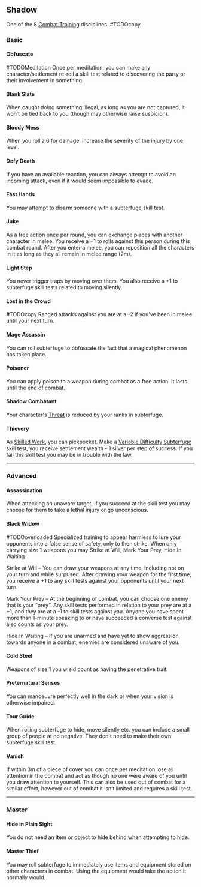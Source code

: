 ## Shadow
One of the 8 [Combat Training](Combat-Training) disciplines.
#TODOcopy 

### Basic

#### Obfuscate
#TODOMeditation 
Once per meditation, you can make any character/settlement re-roll a skill test related to discovering the party or their involvement in something.


#### Blank Slate
When caught doing something illegal, as long as you are not captured, it won’t be tied back to you (though may otherwise raise suspicion).

#### Bloody Mess
When you roll a 6 for damage, increase the severity of the injury by one level.

#### Defy Death
If you have an available reaction, you can always attempt to avoid an incoming attack, even if it would seem impossible to evade.

#### Fast Hands
You may attempt to disarm someone with a subterfuge skill test.

#### Juke
As a free action once per round, you can exchange places with another character in melee. You receive a +1 to rolls against this person during this combat round. After you enter a melee, you can reposition all the characters in it as long as they all remain in melee range (2m).

#### Light Step
You never trigger traps by moving over them. You also receive a +1 to subterfuge skill tests related to moving silently.

#### Lost in the Crowd
#TODOcopy 
Ranged attacks against you are at a -2 if you’ve been in melee until your next turn.

#### Mage Assassin
You can roll subterfuge to obfuscate the fact that a magical phenomenon has taken place.

#### Poisoner
You can apply poison to a weapon during combat as a free action. It lasts until the end of combat.

#### Shadow Combatant
Your character's [Threat](Stats#Threat) is reduced by your ranks in subterfuge.

#### Thievery
As [Skilled Work](Telling-The-Story#Skilled%20Work), you can pickpocket. Make a [Variable Difficulty](Skills#Variable%20Difficulty) [Subterfuge](Skills#Subterfuge) skill test, you receive settlement wealth - 1 silver per step of success. If you fail this skill test you may be in trouble with the law.

---
### Advanced
#### Assassination
When attacking an unaware target, if you succeed at the skill test you may choose for them to take a lethal injury or go unconscious.

#### Black Widow
#TODOoverloaded 
Specialized training to appear harmless to lure your opponents into a false sense of safety, only to then strike. When only carrying size 1 weapons you may Strike at Will, Mark Your Prey, Hide In Waiting

Strike at Will – You can draw your weapons at any time, including not on your turn and while surprised. After drawing your weapon for the first time, you receive a +1 to any skill tests against your opponents until your next turn.  

Mark Your Prey – At the beginning of combat, you can choose one enemy that is your “prey”. Any skill tests performed in relation to your prey are at a +1, and they are at a -1 to skill tests against you. Anyone you have spent more than 1-minute speaking to or have succeeded a converse test against also counts as your prey.

Hide In Waiting – If you are unarmed and have yet to show aggression towards anyone in a combat, enemies are considered unaware of you. 

#### Cold Steel
Weapons of size 1 you wield count as having the penetrative trait.

#### Preternatural Senses
You can manoeuvre perfectly well in the dark or when your vision is otherwise impaired.

#### Tour Guide
When rolling subterfuge to hide, move silently etc. you can include a small group of people at no negative. They don't need to make their own subterfuge skill test. 

#### Vanish
If within 3m of a piece of cover you can once per meditation lose all attention in the combat and act as though no one were aware of you until you draw attention to yourself. This can also be used out of combat for a similar effect, however out of combat it isn’t limited and requires a skill test.

---
### Master

#### Hide in Plain Sight
You do not need an item or object to hide behind when attempting to hide.

#### Master Thief
You may roll subterfuge to immediately use items and equipment stored on other characters in combat. Using the equipment would take the action it normally would.
